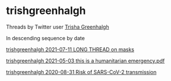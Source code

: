 # trishgreenhalgh

Threads by Twitter user [Trisha Greenhalgh](https://twitter.com/trishgreenhalgh)

In descending sequence by date

[trishgreenhalgh 2021-07-11 LONG THREAD on masks](/trishgreenhalgh/trishgreenhalgh%202021-07-11%20LONG%20THREAD%20on%20masks.pdf)

[trishgreenhalgh 2021-05-03 this is a humanitarian emergency.pdf](/trishgreenhalgh/trishgreenhalgh%202021-05-03%20this%20is%20a%20humanitarian%20emergency.pdf)

[trishgreenhalgh 2020-08-31 Risk of SARS-CoV-2 transmission](/trishgreenhalgh/Risk%20of%20SARS-CoV-2%20transmission#2020-09-20-risk-of-sars-cov-2-transmission)
